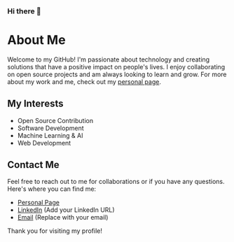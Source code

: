 ### Hi there 👋
# About Me

Welcome to my GitHub! I'm passionate about technology and creating solutions that have a positive impact on people's lives. I enjoy collaborating on open source projects and am always looking to learn and grow. For more about my work and me, check out my [personal page](https://seungsik.page.link/go).

## My Interests

- Open Source Contribution
- Software Development
- Machine Learning & AI
- Web Development

## Contact Me

Feel free to reach out to me for collaborations or if you have any questions. Here's where you can find me:

- [Personal Page](https://seungsik.page.link/go)
- [LinkedIn](#) (Add your LinkedIn URL)
- [Email](mailto:your.email@example.com) (Replace with your email)

Thank you for visiting my profile!

<!--
**intelryzen/intelryzen** is a ✨ _special_ ✨ repository because its `README.md` (this file) appears on your GitHub profile.

Here are some ideas to get you started:

- 🔭 I’m currently working on ...
- 🌱 I’m currently learning ...
- 👯 I’m looking to collaborate on ...
- 🤔 I’m looking for help with ...
- 💬 Ask me about ...
- 📫 How to reach me: ...
- 😄 Pronouns: ...
- ⚡ Fun fact: ...
-->
